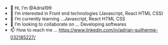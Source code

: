 - 👋 Hi, I’m @Adria199
- 👀 I’m interested in Front end technologies (Javascript, React HTML CSS)
- 🌱 I’m currently learning ...Javascript, React HTML CSS
- 💞️ I’m looking to collaborate on ... Developing softwares
- 📫 How to reach me ... https://www.linkedin.com/in/adrian-guilherme-032185227/

<!---
Adria199/Adria199 is a ✨ special ✨ repository because its `README.md` (this file) appears on your GitHub profile.
You can click the Preview link to take a look at your changes.
--->
